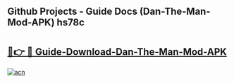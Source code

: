## Github Projects - Guide Docs (Dan-The-Man-Mod-APK) hs78c

# <h2><a href="https://apkcomod.com?title=Dan-The-Man-Mod-APK">🔗👉 🔴 Guide-Download-Dan-The-Man-Mod-APK </a></h2>

[![acn](https://github.com/user-attachments/assets/0f9c940e-d8b0-45ae-aac7-cd30a18b3e1c)](https://apkcomod.com?title=Dan-The-Man-Mod-APK)
